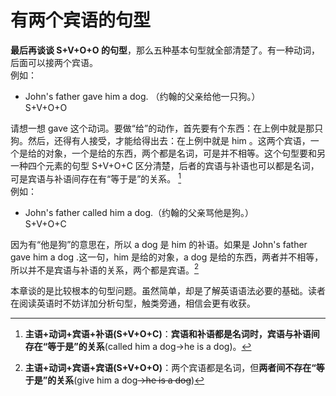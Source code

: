 # 有两个宾语的句型

**最后再谈谈 S+V+O+O 的句型**，那么五种基本句型就全部清楚了。有一种动词，后面可以接两个宾语。  
例如：  
- John's father gave him a dog. （约翰的父亲给他一只狗。）  
S+V+O+O

请想一想 gave 这个动词。要做“给”的动作，首先要有个东西：在上例中就是那只狗。然后，还得有人接受，才能给得出去：在上例中就是 him 。这两个宾语，一个是给的对象，一个是给的东西，两个都是名词，可是并不相等。这个句型要和另一种四个元素的句型 S+V+O+C 区分清楚，后者的宾语与补语也可以都是名词，可是宾语与补语间存在有“等于是”的关系。 [^1]   
例如：  
- John's father called him a dog.（约翰的父亲骂他是狗。）    
S+V+O+C

因为有“他是狗”的意思在，所以 a dog 是 him 的补语。如果是 John's father gave him a dog .这一句，him  是给的对象，a dog 是给的东西，两者并不相等，所以并不是宾语与补语的关系，两个都是宾语。[^2] 

本章谈的是比较根本的句型问题。虽然简单，却是了解英语语法必要的基础。读者在阅读英语时不妨详加分析句型，触类旁通，相信会更有收获。  

  
  
  
                                                                                                                                                                                                                                                                                          

[^1]: <b>主语+动词+宾语+补语(S+V+O+C)</b>：**宾语和补语都是名词时，宾语与补语间存在“等于是”的关系**(called him a dog→he is a dog)。 

[^2]: <b>主语+动词+宾语+宾语(S+V+O+O)</b>：两个宾语都是名词，但**两者间不存在“等于是”的关系**(give him a dog~~→he is a dog~~)
